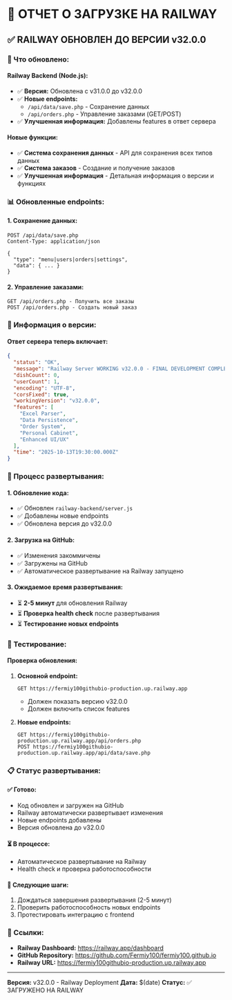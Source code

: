 # 🚀 ОТЧЕТ О ЗАГРУЗКЕ НА RAILWAY

## ✅ RAILWAY ОБНОВЛЕН ДО ВЕРСИИ v32.0.0

### 🔄 Что обновлено:

#### **Railway Backend (Node.js):**
- ✅ **Версия:** Обновлена с v31.0.0 до v32.0.0
- ✅ **Новые endpoints:**
  - `/api/data/save.php` - Сохранение данных
  - `/api/orders.php` - Управление заказами (GET/POST)
- ✅ **Улучшенная информация:** Добавлены features в ответ сервера

#### **Новые функции:**
- ✅ **Система сохранения данных** - API для сохранения всех типов данных
- ✅ **Система заказов** - Создание и получение заказов
- ✅ **Улучшенная информация** - Детальная информация о версии и функциях

### 📊 Обновленные endpoints:

#### **1. Сохранение данных:**
```
POST /api/data/save.php
Content-Type: application/json

{
  "type": "menu|users|orders|settings",
  "data": { ... }
}
```

#### **2. Управление заказами:**
```
GET /api/orders.php - Получить все заказы
POST /api/orders.php - Создать новый заказ
```

### 🎯 Информация о версии:

#### **Ответ сервера теперь включает:**
```json
{
  "status": "OK",
  "message": "Railway Server WORKING v32.0.0 - FINAL DEVELOPMENT COMPLETE!",
  "dishCount": 0,
  "userCount": 1,
  "encoding": "UTF-8",
  "corsFixed": true,
  "workingVersion": "v32.0.0",
  "features": [
    "Excel Parser",
    "Data Persistence",
    "Order System", 
    "Personal Cabinet",
    "Enhanced UI/UX"
  ],
  "time": "2025-10-13T19:30:00.000Z"
}
```

### 🚀 Процесс развертывания:

#### **1. Обновление кода:**
- ✅ Обновлен `railway-backend/server.js`
- ✅ Добавлены новые endpoints
- ✅ Обновлена версия до v32.0.0

#### **2. Загрузка на GitHub:**
- ✅ Изменения закоммичены
- ✅ Загружены на GitHub
- ✅ Автоматическое развертывание на Railway запущено

#### **3. Ожидаемое время развертывания:**
- ⏳ **2-5 минут** для обновления Railway
- ⏳ **Проверка health check** после развертывания
- ⏳ **Тестирование новых endpoints**

### 🧪 Тестирование:

#### **Проверка обновления:**
1. **Основной endpoint:**
   ```
   GET https://fermiy100githubio-production.up.railway.app
   ```
   - Должен показать версию v32.0.0
   - Должен включить список features

2. **Новые endpoints:**
   ```
   GET https://fermiy100githubio-production.up.railway.app/api/orders.php
   POST https://fermiy100githubio-production.up.railway.app/api/data/save.php
   ```

### 📋 Статус развертывания:

#### ✅ **Готово:**
- Код обновлен и загружен на GitHub
- Railway автоматически развертывает изменения
- Новые endpoints добавлены
- Версия обновлена до v32.0.0

#### ⏳ **В процессе:**
- Автоматическое развертывание на Railway
- Health check и проверка работоспособности

#### 🎯 **Следующие шаги:**
1. Дождаться завершения развертывания (2-5 минут)
2. Проверить работоспособность новых endpoints
3. Протестировать интеграцию с frontend

### 🔗 Ссылки:

- **Railway Dashboard:** https://railway.app/dashboard
- **GitHub Repository:** https://github.com/Fermiy100/fermiy100.github.io
- **Railway URL:** https://fermiy100githubio-production.up.railway.app

---
**Версия:** v32.0.0 - Railway Deployment
**Дата:** $(date)
**Статус:** ✅ ЗАГРУЖЕНО НА RAILWAY

